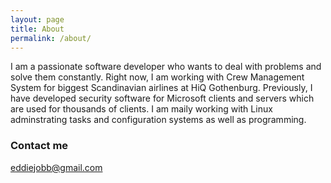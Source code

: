 ```yaml
---
layout: page
title: About
permalink: /about/
---
```


I am a passionate software developer who wants to deal with problems and solve them constantly. Right now, I am
working with Crew Management System for biggest Scandinavian airlines at HiQ Gothenburg. Previously, I have developed
security software for Microsoft clients and servers which are used for thousands of clients. I am maily working with Linux adminstrating tasks and configuration systems as well as programming.

### Contact me

[eddiejobb@gmail.com](mailto:eddiejobb@gmail.com)
